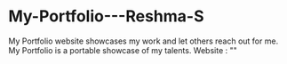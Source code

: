 # My-Portfolio---Reshma-S
My Portfolio website showcases my work and let others reach out for me. My Portfolio is a portable showcase of my talents.
Website : ""

